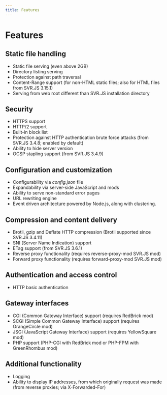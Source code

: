```yaml
---
title: Features
---
```


# Features

## Static file handling

- Static file serving (even above 2GB)
- Directory listing serving
- Protection against path traversal
- Content-Range support (for non-HTML static files; also for HTML files from SVR.JS 3.15.1)
- Serving from web root different than SVR.JS installation directory

## Security

- HTTPS support
- HTTP/2 support
- Built-in block list
- Protection against HTTP authentication brute force attacks (from SVR.JS 3.4.8; enabled by default)
- Ability to hide server version
- OCSP stapling support (from SVR.JS 3.4.9)

## Configuration and customization

- Configurability via _config.json_ file
- Expandability via server-side JavaScript and mods
- Ability to serve non-standard error pages
- URL rewriting engine
- Event driven architecture powered by Node.js, along with clustering.

## Compression and content delivery

- Brotli, gzip and Deflate HTTP compression (Brotli supported since SVR.JS 3.4.11)
- SNI (Server Name Indication) support
- ETag support (from SVR.JS 3.6.1)
- Reverse proxy functionality (requires reverse-proxy-mod SVR.JS mod)
- Forward proxy functionality (requires forward-proxy-mod SVR.JS mod)

## Authentication and access control

- HTTP basic authentication

## Gateway interfaces

- CGI (Common Gateway Interface) support (requires RedBrick mod)
- SCGI (Simple Common Gateway Interface) support (requires OrangeCircle mod)
- JSGI (JavaScript Gateway Interface) support (requires YellowSquare mod)
- PHP support (PHP-CGI with RedBrick mod or PHP-FPM with GreenRhombus mod)

## Additional functionality

- Logging
- Ability to display IP addresses, from which originally request was made (from reverse proxies; via X-Forwarded-For)
